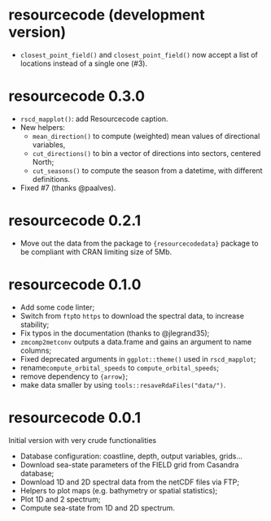 # resourcecode (development version)

- `closest_point_field()` and `closest_point_field()` now accept a list of locations
  instead of a single one (#3).

# resourcecode 0.3.0

- `rscd_mapplot()`: add Resourcecode caption.
- New helpers:
  - `mean_direction()` to compute (weighted) mean values of directional variables,
  - `cut_directions()` to bin a vector of directions into sectors, centered North;
  - `cut_seasons()` to compute the season from a datetime, with different definitions.
 - Fixed #7 (thanks @paalves).

# resourcecode 0.2.1

- Move out the data from the package to `{resourcecodedata}` package to be compliant with
CRAN limiting size of 5Mb.

# resourcecode 0.1.0

- Add some code linter;
- Switch from `ftp`to `https` to download the spectral data, to increase stability;
- Fix typos in the documentation (thanks to @jlegrand35);
- `zmcomp2metconv` outputs a data.frame and gains an argument to name columns;
- Fixed deprecated arguments in `ggplot::theme()` used in `rscd_mapplot`;
- rename`compute_orbital_speeds` to `compute_orbital_speeds`;
- remove dependency to `{arrow}`;
- make data smaller by using `tools::resaveRdaFiles("data/")`.

# resourcecode 0.0.1

Initial version with very crude functionalities

- Database configuration: coastline, depth, output variables, grids...
- Download sea-state parameters of the FIELD grid from Casandra database;
- Download 1D and 2D spectral data from the netCDF files via FTP;
- Helpers to plot maps (e.g. bathymetry or spatial statistics);
- Plot 1D and 2 spectrum;
- Compute sea-state from 1D and 2D spectrum.
